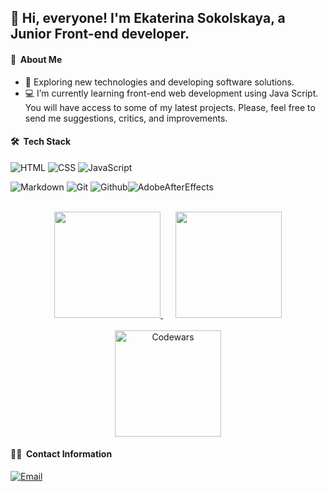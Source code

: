 ## 👋 Hi, everyone! I'm Ekaterina Sokolskaya, a Junior Front-end developer.

 #### 📝 &nbsp;About Me

- 🤔 Exploring new technologies and developing software solutions.
- 💻 I’m currently learning front-end web development using Java Script. You will have access to some of my latest projects. Please, feel free to send me suggestions, critics, and improvements.


 #### 🛠 &nbsp;Tech Stack
![HTML](https://img.shields.io/badge/HTML5-E34F26?style=for-the-badge&logo=html5&logoColor=white)
![CSS](https://img.shields.io/badge/CSS3-1572B6?&style=for-the-badge&logo=css3&logoColor=white)
![JavaScript](https://img.shields.io/badge/JavaScript-F7DF1E?style=for-the-badge&logo=javascript&logoColor=black)

![Markdown](https://img.shields.io/badge/Markdown-000000?style=for-the-badge&logo=markdown&logoColor=white)
![Git](https://img.shields.io/badge/git%20-%23F05033.svg?&style=for-the-badge&logo=git&logoColor=white)
![Github](https://img.shields.io/badge/github%20-%23121011.svg?&style=for-the-badge&logo=github&logoColor=white)![AdobeAfterEffects](https://img.shields.io/badge/Adobe%20after%20effects-CF96FD?style=for-the-badge&logo=Adobe%20after%20effects&logoColor=393665)

<p align='center'>
</br>
<a href="https://github.com/SokolKat">
  <img height=170 src="https://github-readme-stats.vercel.app/api?username=SokolKat&theme=buefy&show_icons=true&count_private=true"/>
</a>
&nbsp;&nbsp;&nbsp;&nbsp;
<a href="https://github.com/SokolKat">
  <img height=170 src="https://github-readme-stats-eight-theta.vercel.app/api/top-langs/?username=IrLiss&theme=buefy&show_icons=true&count_private=true"/>
</a>
</br>
</br>
<a href="https://www.codewars.com/users/SokolKat">
  <img height=170 alt="Codewars" src="https://github-readme-codewars-stats.herokuapp.com/api/?username=SokolKat&card&colormode=bright_mode"/>
</a>
</br>
</p>


#### 🤝🏻 &nbsp;Contact Information
<a href="mailto:sokolkat#9686"><img alt="Email" src="https://img.shields.io/badge/Email-sokolskayakat@yandex.ru-darkblue?style=flat-square&logo=gmail&logoColor=white"></a>
